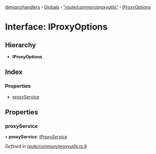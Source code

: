 [@miqro/handlers](../README.md) › [Globals](../globals.md) › ["route/common/proxyutils"](../modules/_route_common_proxyutils_.md) › [IProxyOptions](_route_common_proxyutils_.iproxyoptions.md)

# Interface: IProxyOptions

## Hierarchy

* **IProxyOptions**

## Index

### Properties

* [proxyService](_route_common_proxyutils_.iproxyoptions.md#proxyservice)

## Properties

###  proxyService

• **proxyService**: *[IProxyService](_route_common_proxyutils_.iproxyservice.md)*

*Defined in [route/common/proxyutils.ts:9](https://github.com/claukers/miqro-express/blob/ae7e18a/src/route/common/proxyutils.ts#L9)*
